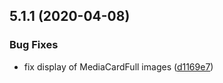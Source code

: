 ## 5.1.1 (2020-04-08)


### Bug Fixes

* fix display of MediaCardFull images ([d1169e7](https://github.com/phandcock/grampsview/commit/d1169e7c43edd50dffdaee28d819af4ab8b6cd3a))



